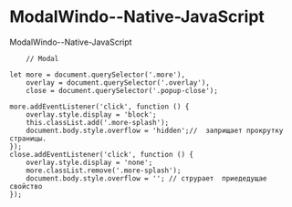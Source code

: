 # ModalWindo--Native-JavaScript
ModalWindo--Native-JavaScript


        // Modal
    
    let more = document.querySelector('.more'),
        overlay = document.querySelector('.overlay'),
        close = document.querySelector('.popup-close');
    
    more.addEventListener('click', function () {
        overlay.style.display = 'block';
        this.classList.add('.more-splash');
        document.body.style.overflow = 'hidden';//  заприщает прокрутку  страницы.
    });
    close.addEventListener('click', function () {
        overlay.style.display = 'none';
        more.classList.remove('.more-splash');
        document.body.style.overflow = ''; // струрает  приедедущае  свойство
    });
